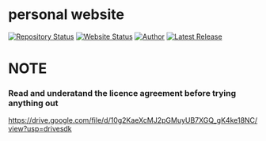 # personal website
[![Repository Status](https://img.shields.io/badge/Repository%20Status-Maintained-dark%20green.svg)](https://github.com/curiousemmanuel.github.io/)
[![Website Status](https://img.shields.io/badge/Website%20Status-Online-green)](https://www.curiousemmanuel.github.io)
[![Author](https://img.shields.io/badge/Author-curious%20emmanuel%20Singh-blue.svg)](https://www.)
[![Latest Release](https://img.shields.io/badge/Latest%20Release-24%20March%202022-yellow.svg)](https://github.com/curiousemmanuel.github.io/)


# NOTE
### Read and underatand the licence agreement before trying anything out

https://drive.google.com/file/d/10g2KaeXcMJ2pGMuyUB7XGQ_gK4ke18NC/view?usp=drivesdk 
